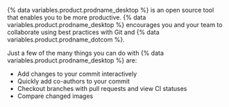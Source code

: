{% data variables.product.prodname_desktop %} is an open source tool that enables you to be more productive. {% data variables.product.prodname_desktop %} encourages you and your team to collaborate using best practices with Git and {% data variables.product.prodname_dotcom %}.

Just a few of the many things you can do with {% data variables.product.prodname_desktop %} are:

- Add changes to your commit interactively
- Quickly add co-authors to your commit
- Checkout branches with pull requests and view CI statuses
- Compare changed images
